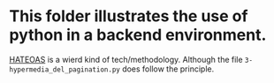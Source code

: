 # This folder illustrates the use of python in a backend environment.

[HATEOAS](https://en.wikipedia.org/wiki/HATEOAS) is a wierd kind of tech/methodology.
Although the file `3-hypermedia_del_pagination.py` does follow the principle.

